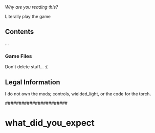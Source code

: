 *Why are you reading this?*

Literally play the game
## Contents

...

### Game Files

Don't delete stuff... :(


## Legal Information

I do not own the mods; controls, wielded_light, or the code for the torch.


#######################
# what_did_you_expect
